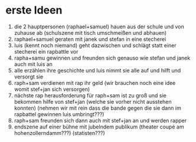 # erste Ideen

1. die 2 hauptpersonen (raphael+samuel) hauen aus der schule und von zuhause ab (schulszene mit tisch umschmeißen und abhauen)
2. raphael+samuel geraten mit janek und stefan in eine stecherei
3. luis (kennt noch niemand) geht dazwischen und schlägt statt einer stecherei ein rapbattle vor
4. rapha+samu gewinnen und freunden sich genauso wie stefan und janek auch mit luis an
5. alle erzählen ihre geschichte und luis nimmt sie alle auf und hilft und versorgt sie
6. raph+sam verdienen mit rap ihr geld (wir brauchen noch eine idee womit stef+jan sich versorgen)
7. nächste rap herausforderung für raph+sam ist zu groß und sie bekommen hilfe von stef+jan (welche sie vorher nicht ausstehen konnten) (nehmen wir mit rein dass die bande gegen die sie dann im rapbattel gewinnen luis umbringt???)
8. raph+sam freunden sich dann auch mit stef+jan an und werden rapper
9. endszene auf einer bühne mit jubelndem publikum (theater coupé am hohenzollerndamm???) (statisten???)
